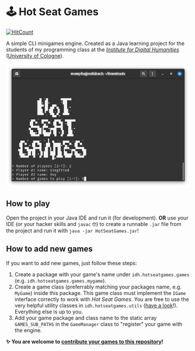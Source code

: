 # 🕹 Hot Seat Games

[![HitCount](http://hits.dwyl.io/bkis/HotSeatGames.svg)](http://hits.dwyl.io/bkis/HotSeatGames)


A simple CLI minigames engine. Created as a Java learning project for the students of my programming class at the [_Institute for Digital Humanities_](https://github.com/DH-Cologne) ([University of Cologne](https://uni-koeln.de/)).

![screenshot](doc/screenshot.png)


## How to play

Open the project in your Java IDE and run it (for development). **OR** use your IDE (or your hacker skills and `javac` 🤓) to create a runnable `.jar` file from the project and run it with `java -jar HotSeatGames.jar`!


## How to add new games

If you want to add new games, just follow these steps:

1. Create a package with your game's name under `idh.hotseatgames.games` (e.g. `idh.hotseatgames.games.mygame`).
2. Create a game class (preferrably matching your packages name, e.g. `MyGame`) inside this package. This game class must implement the `IGame` interface correctly to work with _Hot Seat Games_. You are free to use the very helpful utility classes in `idh.hotseatgames.utils` ([have a look](https://github.com/bkis/HotSeatGames/tree/main/src/idh/hotseatgames/utils)!). Everything else is up to you.
3. Add your game package and class name to the static array `GAMES_SUB_PATHS` in the `GameManager` class to "register" your game with the engine.

**✨ You are welcome to [contribute your games to this repository](https://guides.github.com/activities/forking/)!**